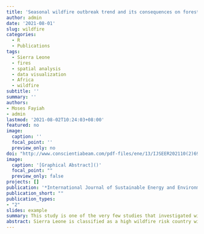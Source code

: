 ```yaml
---
title: 'Seasonal wildfire outbreak trend and its consequences on forest biodiversity and the environment: a case study of Sierra Leone'
author: admin
date: '2021-08-01'
slug: wildfire
categories:
  - R
  - Publications
tags:
  - Sierra Leone
  - fires
  - spatial analysis
  - data visualization
  - Africa
  - wildfire
subtitle: ''
summary: ''
authors:
- Moses Fayiah
- admin
lastmod: '2021-08-02T10:24:03+08:00'
featured: no
image:
  caption: ''
  focal_point: ''
  preview_only: no
doi: "http://www.conscientiabeam.com/pdf-files/ene/13/IJSEER202110(2)69-84.pdf"
image:
  caption: '[Graphical Abstract]()'
  focal_point: ""
  preview_only: false
projects: []
publication: '*International Journal of Sustainable Energy and Environmental Research*, 10, 2'
publication_short: ""
publication_types:
- "2"
slides: example
summary: This study is one of the very few studies that investigated wildfire trend, outbreak and causes in Sierra Leone. The study uses data from NASA MCD14DL product from 2000 to 2019
abstract: Sierra Leone is classified as a high wildfire risk country with a typical weather principally between January and March meeting half of the characteristics to ignite wildfires. Therefore, wildfire outbreak in Sierra Leone has been having ecological, economic and health impacts on people and the environment over the years. This case study explores Sierra Leone’s wildfire outbreak trend, distribution, status, causes and consequences on the biodiversity and environment and proposed the way forward in tackling wildfire ignition, prevention and control methods in the near future. The daily active fire data from November 2000 to December 2019 were acquired from NASA MCD14DL product. Centroid vectors of fire events in 1 km by 1 km pixel were counted to give the total number of fire events in different administrative regions. Data were imported into the R Studio, version 4.0.3 from 2000-2019 for visualization and other graphical representation. The results show that the north-west and south-west experiences more wildfire incidence than other regions in Sierra Leone hence affecting the natural ecosystem. January to March was detected as the most wildfire prone months especially in the northern part of Sierra Leone. The results suggest that topography; climatic pattern and vegetation type has been considered a strong factor in influencing wildfire ignition over the years. The study concludes that the outdated 1924 fire prevention and control Act and climate change uncertainties are partially responsible for the frequent wildfire outbreak across Sierra Leone.
---
```


